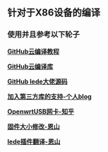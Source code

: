 ## 针对于X86设备的编译
### 使用并且参考以下轮子
**[GitHub云编译教程](https://p3terx.com/archives/build-openwrt-with-github-actions.html)**  

**[GitHub云编译库](https://github.com/P3TERX/Actions-OpenWrt)**  

**[GitHub lede大佬源码](https://github.com/coolsnowwolf/lede)**  

**[加入第三方库的支持-个人blog](https://mianao.info/2020/05/05/%E7%BC%96%E8%AF%91%E6%9B%B4%E6%96%B0OpenWrt-PassWall%E5%92%8CSSR-plus%E6%8F%92%E4%BB%B6)**  

**[OpenwrtUSB网卡-知乎](https://zhuanlan.zhihu.com/p/345407608)**  

**[固件大小修改-恩山](https://www.right.com.cn/FORUM/thread-3695541-1-1.html)**  

**[lede插件翻译-恩山](https://www.right.com.cn/forum/thread-344825-1-1.html)**
